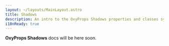 ```yaml
---
layout: ~/layouts/MainLayout.astro
title: Shadows
description: An intro to the OxyProps Shadows properties and classes syntax.
i18nReady: true
---
```


**OxyProps Shadows** docs will be here soon.
